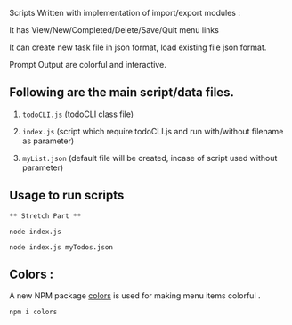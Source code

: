 Scripts Written with implementation of import/export modules :

It has View/New/Completed/Delete/Save/Quit menu links

It can create new task file in json format, load existing file json format.

Prompt Output are colorful and interactive.

## Following are the main script/data files.

1. `todoCLI.js` (todoCLI class file)

2. `index.js` (script which require todoCLI.js and run with/without filename as parameter)

3. `myList.json` (default file will be created, incase of script used without parameter)

## Usage to run scripts

```
** Stretch Part **

node index.js

node index.js myTodos.json

```

## Colors :
 
A new NPM package [colors](https://www.npmjs.com/package/colors) is used for making menu items colorful .
```
npm i colors

```
